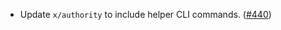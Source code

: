 - Update `x/authority` to include helper CLI commands. ([#440](https://github.com/noble-assets/noble/pull/440))
